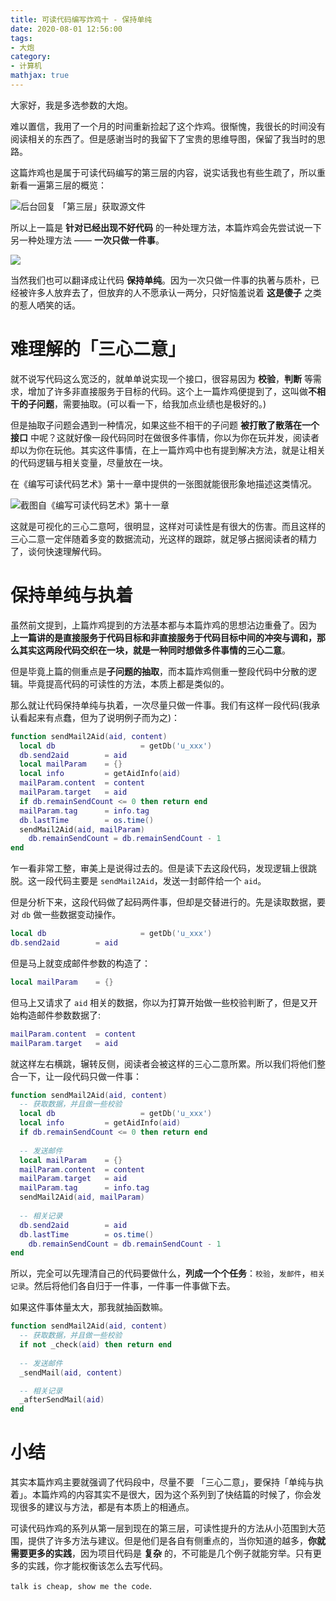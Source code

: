 ```yaml
---
title: 可读代码编写炸鸡十 - 保持单纯
date: 2020-08-01 12:56:00
tags:
- 大炮
category:
- 计算机
mathjax: true
---
```


大家好，我是多选参数的大炮。

难以置信，我用了一个月的时间重新捡起了这个炸鸡。很惭愧，我很长的时间没有阅读相关的东西了。但是感谢当时的我留下了宝贵的思维导图，保留了我当时的思路。

这篇炸鸡也是属于可读代码编写的第三层的内容，说实话我也有些生疏了，所以重新看一遍第三层的概览：

![后台回复 「第三层」获取源文件](http://img.multiparam.com/dapao/code/20200602070447.png)

所以上一篇是 **针对已经出现不好代码** 的一种处理方法，本篇炸鸡会先尝试说一下另一种处理方法 —— **一次只做一件事**。

![](http://img.multiparam.com/dapao/code/20200729121503.png)

当然我们也可以翻译成让代码 **保持单纯**。因为一次只做一件事的执著与质朴，已经被许多人放弃去了，但放弃的人不愿承认一两分，只好恼羞说着 **这是傻子** 之类的惹人哂笑的话。

# 难理解的「三心二意」

就不说写代码这么宽泛的，就单单说实现一个接口，很容易因为 **校验**，**判断** 等需求，增加了许多非直接服务于目标的代码。这个上一篇炸鸡便提到了，这叫做**不相干的子问题**，需要抽取。(可以看一下，给我加点业绩也是极好的。) 

但是抽取子问题会遇到一种情况，如果这些不相干的子问题 **被打散了散落在一个接口** 中呢？这就好像一段代码同时在做很多件事情，你以为你在玩并发，阅读者却以为你在玩他。其实这件事情，在上一篇炸鸡中也有提到解决方法，就是让相关的代码逻辑与相关变量，尽量放在一块。

在《编写可读代码艺术》第十一章中提供的一张图就能很形象地描述这类情况。

![截图自《编写可读代码艺术》第十一章](http://img.multiparam.com/dapao/code/20200729122909.png)

这就是可视化的三心二意呵，很明显，这样对可读性是有很大的伤害。而且这样的三心二意一定伴随着多变的数据流动，光这样的跟踪，就足够占据阅读者的精力了，谈何快速理解代码。

# 保持单纯与执着

虽然前文提到，上篇炸鸡提到的方法基本都与本篇炸鸡的思想沾边重叠了。因为 **上一篇讲的是直接服务于代码目标和非直接服务于代码目标中间的冲突与调和，那么其实这两段代码交织在一块，就是一种同时想做多件事情的三心二意**。

但是毕竟上篇的侧重点是**子问题的抽取**，而本篇炸鸡侧重一整段代码中分散的逻辑。毕竟提高代码的可读性的方法，本质上都是类似的。

那么就让代码保持单纯与执着，一次尽量只做一件事。我们有这样一段代码(我承认看起来有点蠢，但为了说明例子而为之)：

```lua
function sendMail2Aid(aid, content)
  local db 					 = getDb('u_xxx')
  db.send2aid        = aid
  local mailParam    = {}
  local info         = getAidInfo(aid)
  mailParam.content  = content
  mailParam.target   = aid
  if db.remainSendCount <= 0 then return end
  mailParam.tag      = info.tag
  db.lastTime        = os.time()
  sendMail2Aid(aid, mailParam)
 	db.remainSendCount = db.remainSendCount - 1
end
```

乍一看非常工整，审美上是说得过去的。但是读下去这段代码，发现逻辑上很跳脱。这一段代码主要是 `sendMail2Aid`，发送一封邮件给一个 `aid`。

但是分析下来，这段代码做了起码两件事，但却是交替进行的。先是读取数据，要对 `db` 做一些数据变动操作。

```lua
local db 					 = getDb('u_xxx')
db.send2aid        = aid
```

但是马上就变成邮件参数的构造了：

```lua
local mailParam    = {}
```

但马上又请求了 `aid` 相关的数据，你以为打算开始做一些校验判断了，但是又开始构造邮件参数数据了:

```lua
mailParam.content  = content
mailParam.target   = aid
```

就这样左右横跳，辗转反侧，阅读者会被这样的三心二意所累。所以我们将他们整合一下，让一段代码只做一件事：

```lua
function sendMail2Aid(aid, content)
  -- 获取数据，并且做一些校验
  local db 					 = getDb('u_xxx')
  local info         = getAidInfo(aid)
  if db.remainSendCount <= 0 then return end
  
  -- 发送邮件
  local mailParam    = {}
  mailParam.content  = content
  mailParam.target   = aid
  mailParam.tag      = info.tag
  sendMail2Aid(aid, mailParam)
  
  -- 相关记录
  db.send2aid        = aid
  db.lastTime        = os.time()
 	db.remainSendCount = db.remainSendCount - 1
end
```

所以，完全可以先理清自己的代码要做什么，**列成一个个任务**：`校验`，`发邮件`，`相关记录`。然后将他们各自归于一件事，一件事一件事做下去。

如果这件事体量太大，那我就抽函数嘛。

```lua
function sendMail2Aid(aid, content)
  -- 获取数据，并且做一些校验
  if not _check(aid) then return end
  
  -- 发送邮件
  _sendMail(aid, content)

  -- 相关记录
  _afterSendMail(aid)
end
```



# 小结

其实本篇炸鸡主要就强调了代码段中，尽量不要 「三心二意」，要保持「单纯与执着」。本篇炸鸡的内容其实不是很大，因为这个系列到了快结篇的时候了，你会发现很多的建议与方法，都是有本质上的相通点。

可读代码炸鸡的系列从第一层到现在的第三层，可读性提升的方法从小范围到大范围，提供了许多方法与建议。但是他们是各自有侧重点的，当你知道的越多，**你就需要更多的实践**，因为项目代码是 **复杂** 的，不可能是几个例子就能穷举。只有更多的实践，你才能权衡该怎么去写代码。

`talk is cheap, show me the code`.

